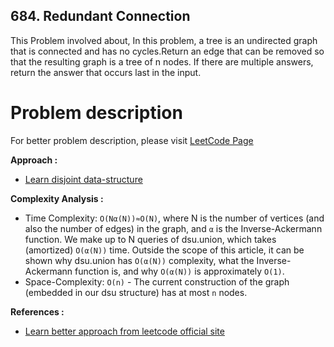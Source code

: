 ## 684. Redundant Connection

This Problem involved about, In this problem, a tree is an undirected graph that is connected and has no cycles.Return an edge that can be removed so that the resulting graph is a tree of n nodes. If there are multiple answers, return the answer that occurs last in the input.

# Problem description

For better problem description, please visit [LeetCode Page](https://leetcode.com/problems/redundant-connection/description/)

**Approach :**<br/>

-   [Learn disjoint data-structure](https://github.com/AlaminPu1007/Data-structure-Algorithm/tree/master/DataStructure%20%26%20Algorithm/Graph/Disjoint%20Set%2C%20Union%20by%20Rank%20%2C%20Union%20by%20Size%2C%20%20Path%20Compression)

**Complexity Analysis :**<br/>

-   Time Complexity: `O(Nα(N))≈O(N)`, where N is the number of vertices (and also the number of edges) in the graph, and `α` is the Inverse-Ackermann function. We make up to N queries of dsu.union, which takes (amortized) `O(α(N))` time. Outside the scope of this article, it can be shown why dsu.union has `O(α(N))` complexity, what the Inverse-Ackermann function is, and why `O(α(N))` is approximately `O(1)`.
-   Space-Complexity: `O(n)` - The current construction of the graph (embedded in our dsu structure) has at most `n` nodes.

**References :**<br/>

-   [Learn better approach from leetcode official site](https://leetcode.com/problems/redundant-connection/editorial/)
